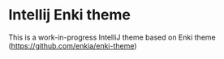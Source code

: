 # Intellij Enki theme

This is a work-in-progress IntelliJ theme based on Enki theme (https://github.com/enkia/enki-theme)